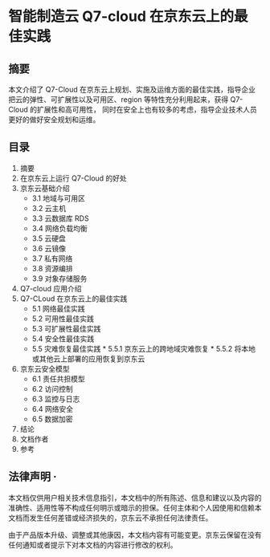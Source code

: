 # 智能制造云 Q7-cloud 在京东云上的最佳实践

## 摘要

本文介绍了 Q7-Cloud 在京东云上规划、实施及运维方面的最佳实践，指导企业把云的弹性、可扩展性以及可用区、region 等特性充分利用起来，获得 Q7-Cloud 的扩展性和高可用性，
同时在安全上也有较多的考虑，指导企业技术人员更好的做好安全规划和运维。 


## 目录

1. 摘要 
2. 在京东云上运行 Q7-Cloud 的好处
3. 京东云基础介绍 
    - 3.1 地域与可用区 
    - 3.2 云主机 
    - 3.3 云数据库 RDS 
    - 3.4 网络负载均衡 
    - 3.5 云硬盘 
    - 3.6 云镜像 
    - 3.7 私有网络
    - 3.8 资源编排 
    - 3.9 对象存储服务 
4. Q7-cloud 应用介绍
5. Q7-CLoud 在京东云上的最佳实践
    - 5.1 网络最佳实践 
    - 5.2 可用性最佳实践 
    - 5.3 可扩展性最佳实践 
    - 5.4 安全性最佳实践 
    - 5.5 灾难恢复最佳实践 
          * 5.5.1 京东云上的跨地域灾难恢复 
          * 5.5.2 将本地或其他云上部署的应用恢复到京东云
6. 京东云安全模型 
    - 6.1 责任共担模型 
    - 6.2 访问控制 
    - 6.3 监控与日志 
    - 6.4 网络安全 
    - 6.5 数据加密 
7. 结论
8. 文档作者
9. 参考 

 

## 法律声明 · 

本文档仅供用户相关技术信息指引，本文档中的所有陈述、信息和建议以及内容的准确性、适用性等不构成任何明示或暗示的担保。任何主体和个人因使用和信赖本文档而发生任何差错或经济损失的，京东云不承担任何法律责任。 

由于产品版本升级、调整或其他康因，本文档内容有可能变更。京东云保留在没有任何通知或者提示下对本文档的内容进行修改的权利。 


